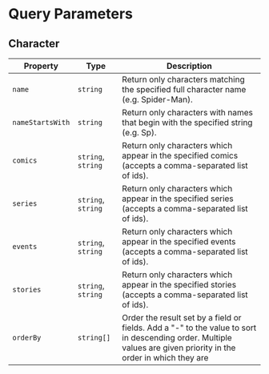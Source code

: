 # Query Parameters

## Character

| Property         | Type       | Description                                                                                         |
|------------------|------------|-----------------------------------------------------------------------------------------------------|
| `name`           | `string` | Return only characters matching the specified full character name (e.g. Spider-Man).                 |
| `nameStartsWith` | `string` | Return only characters with names that begin with the specified string (e.g. Sp).                         |
| `comics`         | `string`, `string` | Return only characters which appear in the specified comics (accepts a comma-separated list of ids).  |
| `series`         | `string`, `string` | Return only characters which appear in the specified series (accepts a comma-separated list of ids).  |
| `events`         | `string`, `string` | Return only characters which appear in the specified events (accepts a comma-separated list of ids).  |
| `stories`        | `string`, `string` | Return only characters which appear in the specified stories (accepts a comma-separated list of ids). |
| `orderBy`        | `string[]` | Order the result set by a field or fields. Add a "-" to the value to sort in descending order. Multiple values are given priority in the order in which they are